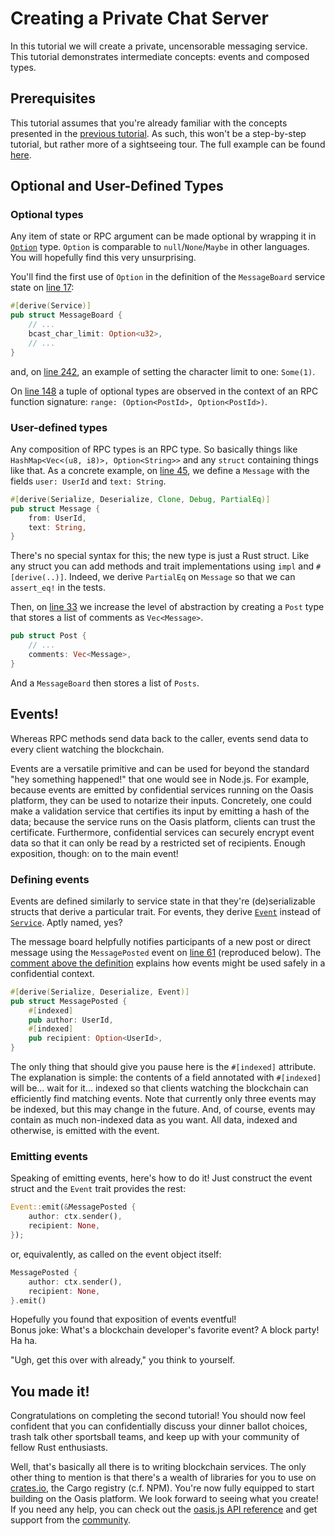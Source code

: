 # Creating a Private Chat Server

In this tutorial we will create a private, uncensorable messaging service.
This tutorial demonstrates intermediate concepts: events and composed types.

## Prerequisites

This tutorial assumes that you're already familiar with the concepts presented in the [previous tutorial](../ballot-tutorial).
As such, this won't be a step-by-step tutorial, but rather more of a sightseeing tour.
The full example can be found [here](https://github.com/oasislabs/oasis-rs/tree/master/examples/messaging).

## Optional and User-Defined Types

### Optional types

Any item of state or RPC argument can be made optional by wrapping it in [`Option`](https://doc.rust-lang.org/std/option/enum.Option.html) type.
`Option` is comparable to `null`/`None`/`Maybe` in other languages.
You will hopefully find this very unsurprising.

You'll find the first use of `Option` in the definition of the `MessageBoard` service state on [line 17](https://github.com/oasislabs/oasis-rs/blob/master/examples/messaging/src/main.rs#L17):

```rust
#[derive(Service)]
pub struct MessageBoard {
    // ...
    bcast_char_limit: Option<u32>,
    // ...
}
```

and, on [line 242](https://github.com/oasislabs/oasis-rs/blob/master/examples/messaging/src/main.rs#L242), an example of setting the character limit to one: `Some(1)`.

On [line 148](https://github.com/oasislabs/oasis-rs/blob/master/examples/messaging/src/main.rs#L148) a tuple of optional types are observed in the context of an RPC function signature: `range: (Option<PostId>, Option<PostId>)`.

### User-defined types

Any composition of RPC types is an RPC type.
So basically things like `HashMap<Vec<(u8, i8)>, Option<String>>` and any `struct` containing things like that.
As a concrete example, on [line 45](https://github.com/oasislabs/oasis-rs/blob/master/examples/messaging/src/main.rs#L45), we define a `Message` with the fields `user: UserId` and `text: String`.

```rust
#[derive(Serialize, Deserialize, Clone, Debug, PartialEq)]
pub struct Message {
    from: UserId,
    text: String,
}
```

There's no special syntax for this; the new type is just a Rust struct.
Like any struct you can add methods and trait implementations using `impl` and `#[derive(..)]`.
Indeed, we derive `PartialEq` on `Message` so that we can `assert_eq!` in the tests.

Then, on [line 33](https://github.com/oasislabs/oasis-rs/blob/master/examples/messaging/src/main.rs#L33) we increase the level of abstraction by creating a `Post` type that stores a list of comments as `Vec<Message>`.

```rust
pub struct Post {
    // ...
    comments: Vec<Message>,
}
```

And a `MessageBoard` then stores a list of `Posts`.

## Events!

Whereas RPC methods send data back to the caller, events send data to every client watching the blockchain.

Events are a versatile primitive and can be used for beyond the standard "hey something happened!" that one would see in Node.js.
For example, because events are emitted by confidential services running on the Oasis platform, they can be used to notarize their inputs.
Concretely, one could make a validation service that certifies its input by emitting a hash of the data; because the service runs on the Oasis platform, clients can trust the certificate.
Furthermore, confidential services can securely encrypt event data so that it can only be read by a restricted set of recipients.
Enough exposition, though: on to the main event!

### Defining events

Events are defined similarly to service state in that they're (de)serializable structs that derive a particular trait.
For events, they derive [`Event`](https://docs.rs/oasis-std/latest/oasis_std/exe/trait.Event.html) instead of [`Service`](https://docs.rs/oasis-std/latest/oasis_std/exe/trait.Service.html).
Aptly named, yes?

The message board helpfully notifies participants of a new post or direct message using the `MessagePosted` event on [line 61](https://github.com/oasislabs/oasis-rs/blob/master/examples/messaging/src/main.rs#L61) (reproduced below).
The [comment above the definition](https://github.com/oasislabs/oasis-rs/blob/master/examples/messaging/src/main.rs#L55-L59) explains how events might be used safely in a confidential context.

```rust
#[derive(Serialize, Deserialize, Event)]
pub struct MessagePosted {
    #[indexed]
    pub author: UserId,
    #[indexed]
    pub recipient: Option<UserId>,
}
```

The only thing that should give you pause here is the `#[indexed]` attribute.
The explanation is simple: the contents of a field annotated with `#[indexed]` will be... wait for it... indexed so that clients watching the blockchain can efficiently find matching events.
Note that currently only three events may be indexed, but this may change in the future.
And, of course, events may contain as much non-indexed data as you want.
All data, indexed and otherwise, is emitted with the event.

### Emitting events

Speaking of emitting events, here's how to do it!
Just construct the event struct and the `Event` trait provides the rest:

```rust
Event::emit(&MessagePosted {
    author: ctx.sender(),
    recipient: None,
});
```

or, equivalently, as called on the event object itself:

```rust
MessagePosted {
    author: ctx.sender(),
    recipient: None,
}.emit()
```

Hopefully you found that exposition of events eventful!  
Bonus joke: What's a blockchain developer's favorite event? A block party! Ha ha.

"Ugh, get this over with already," you think to yourself.

## You made it!

Congratulations on completing the second tutorial!
You should now feel confident that you can confidentially discuss your dinner ballot choices, trash talk other sportsball teams, and keep up with your community of fellow Rust enthusiasts.

Well, that's basically all there is to writing blockchain services.
The only other thing to mention is that there's a wealth of libraries for you to use on [crates.io](https://crates.io), the Cargo registry (c.f. NPM).
You're now fully equipped to start building on the Oasis platform.
We look forward to seeing what you create!
If you need any help, you can check out the [oasis.js API reference](https://oasis-labs-oasis-client.readthedocs-hosted.com/en/latest/) and get support from the [community](https://join.slack.com/t/oasiscommunity/shared_invite/enQtNjQ5MTA3NTgyOTkzLWIxNTg1ZWZmOTIwNmQ2MTg1YmU0MzgyMzk3OWM2ZWQ4NTQ0ZDJkNTBmMTdlM2JhODllYjg5YmJkODc2NzgwNTg).

